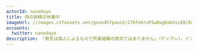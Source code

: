 ```yaml
---
actorId: nanodayo
title: 肉の妖精＠休業中
imageUrl: //images.ctfassets.net/gvze4h7pavn2/276fe6ruPSw8wg0akUicE8/8ce504a81b4f09e06626473a5a0a6833/actor-nanodayo.jpg
accounts:
  twitter: nanodayo
description: 「発言は個人によるもので所属組織の意向ではありません」（テンプレ)。インフラエンジニアですが肉の画像がメインです。リアル知り合いは基本的にフォロー返します。 同業者は気分で返します。 そこまで高頻度では見てないです。多分。
---
```

